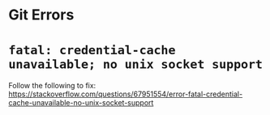 # Git Errors

# `fatal: credential-cache unavailable; no unix socket support`
Follow the following to fix:
https://stackoverflow.com/questions/67951554/error-fatal-credential-cache-unavailable-no-unix-socket-support
